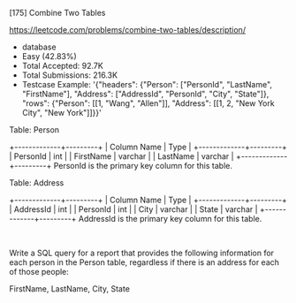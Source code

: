 [175] Combine Two Tables  

https://leetcode.com/problems/combine-two-tables/description/

* database
* Easy (42.83%)
* Total Accepted:    92.7K
* Total Submissions: 216.3K
* Testcase Example:  '{"headers": {"Person": ["PersonId", "LastName", "FirstName"], "Address": ["AddressId", "PersonId", "City", "State"]}, "rows": {"Person": [[1, "Wang", "Allen"]], "Address": [[1, 2, "New York City", "New York"]]}}'

Table: Person


+-------------+---------+
| Column Name | Type    |
+-------------+---------+
| PersonId    | int     |
| FirstName   | varchar |
| LastName    | varchar |
+-------------+---------+
PersonId is the primary key column for this table.


Table: Address


+-------------+---------+
| Column Name | Type    |
+-------------+---------+
| AddressId   | int     |
| PersonId    | int     |
| City        | varchar |
| State       | varchar |
+-------------+---------+
AddressId is the primary key column for this table.


 

Write a SQL query for a report that provides the following information for each person in the Person table, regardless if there is an address for each of those people:


FirstName, LastName, City, State


